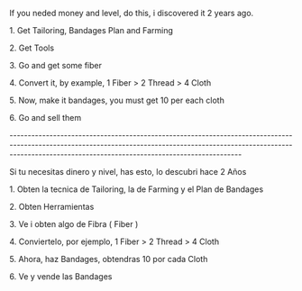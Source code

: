 ---
---
If you neded money and level, do this, i discovered it 2 years ago.

1\. Get Tailoring, Bandages Plan and Farming

2\. Get Tools

3\. Go and get some fiber

4\. Convert it, by example, 1 Fiber > 2 Thread > 4 Cloth

5\. Now, make it bandages, you must get 10 per each cloth

6\. Go and sell them

\----------------------------------------------------------------------------------------------------------------------------------------------------------------------------------------------------------------------------

Si tu necesitas dinero y nivel, has esto, lo descubri hace 2 Años

1\. Obten la tecnica de Tailoring, la de Farming y el Plan de Bandages

2\. Obten Herramientas

3\. Ve i obten algo de Fibra ( Fiber )

4\. Conviertelo, por ejemplo, 1 Fiber > 2 Thread > 4 Cloth

5\. Ahora, haz Bandages, obtendras 10 por cada Cloth

6\. Ve y vende las Bandages